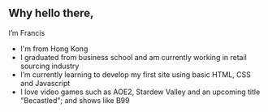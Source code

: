 ## Why hello there, 
I’m Francis
- I'm from Hong Kong 
- I graduated from business school and am currently working in retail sourcing industry
- I’m currently learning to develop my first site using basic HTML, CSS and Javascript
- I love video games such as AOE2, Stardew Valley and an upcoming title "Becastled"; and shows like B99

<!---
FlanPanda/FlanPanda is a ✨ special ✨ repository because its `README.md` (this file) appears on your GitHub profile.
You can click the Preview link to take a look at your changes.
--->
